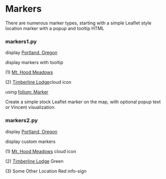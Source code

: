 Markers
===============

There are numerous marker types, starting with a simple Leaflet style location marker with a popup and tooltip HTML

### markers1.py

display [Portland, Oregon](https://en.wikipedia.org/wiki/Portland,_Oregon)

display markers with tooltip

(1) [Mt. Hood Meadows](https://en.wikipedia.org/wiki/Mount_Hood_Meadows)

(2) [Timberline Lodge](https://en.wikipedia.org/wiki/Timberline_Lodge)cloud icon

using
[folium: Marker](https://python-visualization.github.io/folium/modules.html#folium.map.Marker)

Create a simple stock Leaflet marker on the map, with optional popup text or Vincent visualization.

### markers2.py

display [Portland, Oregon](https://en.wikipedia.org/wiki/Portland,_Oregon)

display custom markers 

(1) [Mt. Hood Meadows](https://en.wikipedia.org/wiki/Mount_Hood_Meadows)
cloud icon

(2) [Timberline Lodge](https://en.wikipedia.org/wiki/Timberline_Lodge)
 Green

(3) Some Other Location
 Red info-sign
